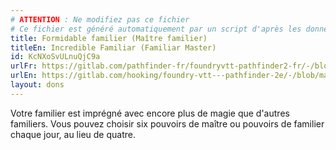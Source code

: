 ```yaml
---
# ATTENTION : Ne modifiez pas ce fichier
# Ce fichier est généré automatiquement par un script d'après les données du module Foundry VTT officiel et de sa traduction
title: Formidable familier (Maître familier)
titleEn: Incredible Familiar (Familiar Master)
id: KcNXoSvULnuQjC9a
urlFr: https://gitlab.com/pathfinder-fr/foundryvtt-pathfinder2-fr/-/blob/master/data/feats/KcNXoSvULnuQjC9a.htm
urlEn: https://gitlab.com/hooking/foundry-vtt---pathfinder-2e/-/blob/master/packs/data/feats.db/incredible-familiar-familiar-master.json
layout: dons
---
```

Votre familier est imprégné avec encore plus de magie que d'autres familiers. Vous pouvez choisir six pouvoirs de maître ou pouvoirs de familier chaque jour, au lieu de quatre.
